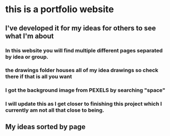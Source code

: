 # this is a portfolio website
## I've developed it for my ideas for others to see what I'm about    
### In this website you will find multiple different pages separated by idea or group.
### the drawings folder houses all of my idea drawings so check there if that is all you want
### I got the background image from PEXELS by searching "space"
### I will update this as I get closer to finishing this project which I currently am not all that close to being.  
## My ideas sorted by page 

